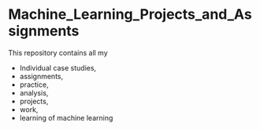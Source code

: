 # Machine_Learning_Projects_and_Assignments
This repository contains all my 
  - Individual case studies, 
  - assignments, 
  - practice, 
  - analysis, 
  - projects, 
  - work, 
  - learning 
  of machine learning
